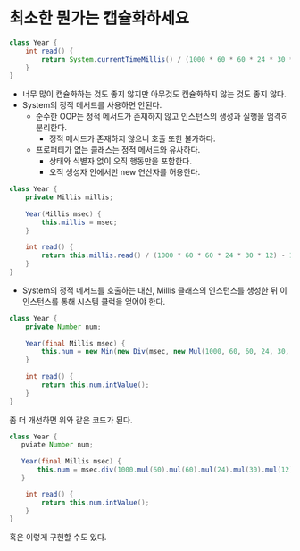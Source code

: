 # 최소한 뭔가는 캡슐화하세요

```java
class Year {
    int read() {
        return System.currentTimeMillis() / (1000 * 60 * 60 * 24 * 30 * 12) - 1970;
    }
}
```

- 너무 많이 캡슐화하는 것도 좋지 않지만 아무것도 캡슐화하지 않는 것도 좋지 않다.
- System의 정적 메서드를 사용하면 안된다.
  - 순수한 OOP는 정적 메서드가 존재하지 않고 인스턴스의 생성과 실행을 엄격히 분리한다.
    - 정적 메서드가 존재하지 않으니 호출 또한 불가하다.
  - 프로퍼티가 없는 클래스는 정적 메서드와 유사하다.
    - 상태와 식별자 없이 오직 행동만을 포함한다.
    - 오직 생성자 안에서만 new 연산자를 허용한다.
  
```java
class Year {
    private Millis millis;
    
    Year(Millis msec) {
        this.millis = msec;
    }
    
    int read() {
        return this.millis.read() / (1000 * 60 * 60 * 24 * 30 * 12) - 1970;
    }
}
```

- System의 정적 메서드를 호출하는 대신, Millis 클래스의 인스턴스를 생성한 뒤 이 인스턴스를 통해 시스템 클럭을 얻어야 한다.

```java
class Year {
    private Number num;
    
    Year(final Millis msec) {
        this.num = new Min(new Div(msec, new Mul(1000, 60, 60, 24, 30, 12)), 1970);
    }
    
    int read() {
        return this.num.intValue();
    }
}
```

좀 더 개선하면 위와 같은 코드가 된다.

```java
class Year {
   pviate Number num;
   
   Year(final Millis msec) {
       this.num = msec.div(1000.mul(60).mul(60).mul(24).mul(30).mul(12)).min(1970);
   }

    int read() {
        return this.num.intValue();
    }
}
```

혹은 이렇게 구현할 수도 있다.
